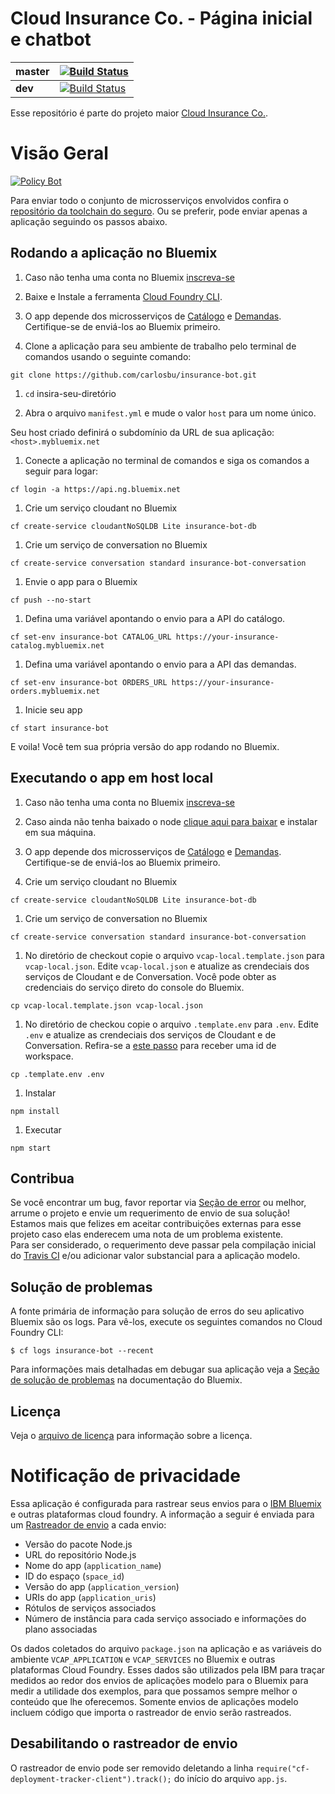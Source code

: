 # Cloud Insurance Co. - Página inicial e chatbot

| **master** | [![Build Status](https://travis-ci.org/IBM-Bluemix/insurance-bot.svg?branch=master)](https://travis-ci.org/IBM-Bluemix/insurance-bot) |
| ----- | ----- |
| **dev** | [![Build Status](https://travis-ci.org/IBM-Bluemix/insurance-bot.svg?branch=dev)](https://travis-ci.org/IBM-Bluemix/insurance-bot) |

Esse repositório é parte do projeto maior [Cloud Insurance Co.](https://github.com/IBM-Bluemix/cloudco-insurance).

# Visão Geral

[![Policy Bot](./design/video-cap.png)](https://vimeo.com/165460548 "Policy Bot Concept - Click to Watch!")

Para enviar todo o conjunto de microsserviços envolvidos confira o [repositório da toolchain do seguro][toolchain_url].
Ou se preferir, pode enviar apenas a aplicação seguindo os passos abaixo.

## Rodando a aplicação no Bluemix

1. Caso não tenha uma conta no Bluemix [inscreva-se][bluemix_reg_url]

1. Baixe e Instale a ferramenta [Cloud Foundry CLI][cloud_foundry_url].

1. O app depende dos microsserviços de [Catálogo](https://github.com/carlosbu/insurance-catalog) e [Demandas](https://github.com/carlosbu/insurance-orders). Certifique-se de enviá-los ao Bluemix primeiro.

1. Clone a aplicação para seu ambiente de trabalho pelo terminal de comandos usando o seguinte comando:

  ```
  git clone https://github.com/carlosbu/insurance-bot.git
  ```

1. `cd` insira-seu-diretório

1. Abra o arquivo `manifest.yml` e mude o valor `host` para um nome único.

  Seu host criado definirá o subdomínio da URL de sua aplicação:  `<host>.mybluemix.net`

1. Conecte a aplicação no terminal de comandos e siga os comandos a seguir para logar:

  ```
  cf login -a https://api.ng.bluemix.net
  ```

1. Crie um serviço cloudant no Bluemix

  ```
  cf create-service cloudantNoSQLDB Lite insurance-bot-db
  ```

1. Crie um serviço de conversation no Bluemix

  ```
  cf create-service conversation standard insurance-bot-conversation
  ```

1. Envie o app para o Bluemix

  ```
  cf push --no-start
  ```

1. Defina uma variável apontando o envio para a API do catálogo.

  ```
  cf set-env insurance-bot CATALOG_URL https://your-insurance-catalog.mybluemix.net
  ```

1. Defina uma variável apontando o envio para a API das demandas.

  ```
  cf set-env insurance-bot ORDERS_URL https://your-insurance-orders.mybluemix.net
  ```

1. Inicie seu app

  ```
  cf start insurance-bot
  ```

E voila! Você tem sua própria versão do app rodando no Bluemix.

## Executando o app em host local

1. Caso não tenha uma conta no Bluemix [inscreva-se][bluemix_reg_url]

1. Caso ainda não tenha baixado o node [clique aqui para baixar][download_node_url] e instalar em sua máquina.

1. O app depende dos microsserviços de [Catálogo](https://github.com/carlosbu/insurance-catalog) e [Demandas](https://github.com/carlosbu/insurance-orders). Certifique-se de enviá-los ao Bluemix primeiro.

1. Crie um serviço cloudant no Bluemix

  ```
  cf create-service cloudantNoSQLDB Lite insurance-bot-db
  ```

1. Crie um serviço de conversation no Bluemix

  ```
  cf create-service conversation standard insurance-bot-conversation
  ```

1. No diretório de checkout copie o arquivo ```vcap-local.template.json``` para ```vcap-local.json```. Edite ```vcap-local.json``` e atualize as crendeciais dos serviços de Cloudant e de Conversation. Você pode obter as credenciais do serviço direto do console do Bluemix.

  ```
  cp vcap-local.template.json vcap-local.json
  ```

1. No diretório de checkou copie o arquivo ```.template.env``` para ```.env```. Edite ```.env``` e atualize as crendeciais dos serviços de Cloudant e de Conversation. Refira-se a [este passo](#importWorkspace) para receber uma id de workspace.

  ```
  cp .template.env .env
  ```

1. Instalar

  ```
  npm install
  ```

1. Executar

  ```
  npm start
  ```

## Contribua

Se você encontrar um bug, favor reportar via [Seção de error][issues_url] ou melhor, arrume o projeto e envie um requerimento de envio de sua solução! Estamos mais que felizes em aceitar contribuições externas para esse projeto caso elas enderecem uma nota de um problema existente.  
Para ser considerado, o requerimento deve passar pela compilação inicial do [Travis CI][travis_url] e/ou adicionar valor substancial para a aplicação modelo.

## Solução de problemas

A fonte primária de informação para solução de erros do seu aplicativo Bluemix são os logs. Para vê-los, execute os seguintes comandos no Cloud Foundry CLI:

  ```
  $ cf logs insurance-bot --recent
  ```

Para informações mais detalhadas em debugar sua aplicação veja a [Seção de solução de problemas](https://www.ng.bluemix.net/docs/troubleshoot/tr.html) na documentação do Bluemix.

## Licença

Veja o [arquivo de licença](License.txt) para informação sobre a licença.

# Notificação de privacidade

Essa aplicação é configurada para rastrear seus envios para o [IBM Bluemix](http://www.ibm.com/cloud-computing/bluemix/) e outras plataformas cloud foundry. A informação a seguir é enviada para um [Rastreador de envio](https://github.com/IBM-Bluemix/cf-deployment-tracker-service) a cada envio:

* Versão do pacote Node.js
* URL do repositório Node.js
* Nome do app (`application_name`)
* ID do espaço (`space_id`)
* Versão do app (`application_version`)
* URIs do app (`application_uris`)
* Rótulos de serviços associados
* Número de instância para cada serviço associado e informações do plano associadas

Os dados coletados do arquivo `package.json` na aplicação e as variáveis do ambiente `VCAP_APPLICATION` e `VCAP_SERVICES` no Bluemix e outras plataformas Cloud Foundry. Esses dados são utilizados pela IBM para traçar medidos ao redor dos envios de aplicações modelo para o Bluemix para medir a utilidade dos exemplos, para que possamos sempre melhor o conteúdo que lhe oferecemos. Somente envios de aplicações modelo incluem código que importa o rastreador de envio serão rastreados.

## Desabilitando o rastreador de envio

O rastreador de envio pode ser removido deletando a linha `require("cf-deployment-tracker-client").track();` do início do arquivo `app.js`.

[toolchain_url]: https://github.com/carlosbu/insurance-toolchain
[bluemix_reg_url]: http://ibm.biz/insurance-store-registration
[cloud_foundry_url]: https://github.com/cloudfoundry/cli
[download_node_url]: https://nodejs.org/download/
[issues_url]: https://github.com/carlosbu/insurance-bot/issues
[travis_url]: https://travis-ci.org/
